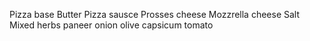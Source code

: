 Pizza base
Butter
Pizza sausce
Prosses cheese
Mozzrella cheese
Salt
Mixed herbs
paneer
onion
olive
capsicum
tomato